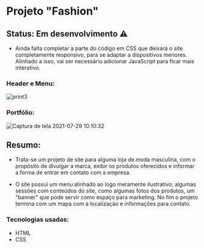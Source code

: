 # Projeto "Fashion"

## Status: Em desenvolvimento ⚠️

- Ainda falta completar a parte do código em CSS que deixará o site completamente responsivo, para se adaptar a dispositivos menores. Alinhado a isso, vai ser necessário adicionar JavaScript para ficar mais interativo.

### Header e Menu:

![print3](https://user-images.githubusercontent.com/85134349/128105099-f72c13bf-efa0-4e09-a1ce-8a7969036cfd.png)

### Portfólio:

![Captura de tela 2021-07-29 10:10:32](https://user-images.githubusercontent.com/85134349/128104973-53b8d784-5610-4032-888f-2a7c4d0cad66.png)

## Resumo:

- Trata-se um projeto de site para alguma loja de moda masculina, com o propósito de divulgar a marca, exibir os produtos oferecidos e informar a forma de entrar em contato com a empresa.

- O site possui um menu alinhado ao logo meramente ilustrativo; algumas sessões com conteúdos do site, como algumas fotos dos produtos, um "banner" que pode servir como espaço para marketing. No fim o projeto termina com um mapa com a localização e informações para contato.

### Tecnologias usadas:

- HTML
- CSS
